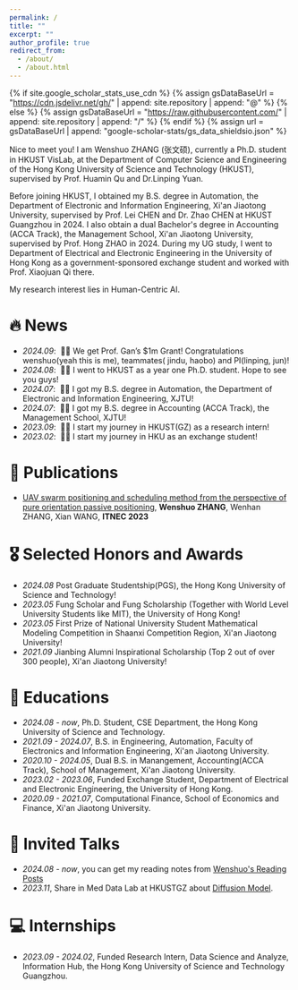```yaml
---
permalink: /
title: ""
excerpt: ""
author_profile: true
redirect_from: 
  - /about/
  - /about.html
---
```


{% if site.google_scholar_stats_use_cdn %}
{% assign gsDataBaseUrl = "https://cdn.jsdelivr.net/gh/" | append: site.repository | append: "@" %}
{% else %}
{% assign gsDataBaseUrl = "https://raw.githubusercontent.com/" | append: site.repository | append: "/" %}
{% endif %}
{% assign url = gsDataBaseUrl | append: "google-scholar-stats/gs_data_shieldsio.json" %}

<span class='anchor' id='about-me'></span>

Nice to meet you! I am Wenshuo ZHANG (张文硕), currently a Ph.D. student in HKUST VisLab, at the Department of Computer Science and Engineering of the Hong Kong University of Science and Technology (HKUST), supervised by Prof. Huamin Qu and Dr.Linping Yuan.       

Before joining HKUST, I obtained my B.S. degree in Automation, the Department of Electronic and Information Engineering, Xi'an Jiaotong University, supervised by Prof. Lei CHEN and Dr. Zhao CHEN at HKUST Guangzhou in 2024. I also obtain a dual Bachelor's degree in Accounting (ACCA Track), the Management School, Xi'an Jiaotong University, supervised by Prof. Hong ZHAO in 2024. During my UG study, I went to Department of Electrical and Electronic Engineering in the University of Hong Kong as a government-sponsored exchange student and worked with Prof. Xiaojuan Qi there.    

My research interest lies in Human-Centric AI. 


# 🔥 News
- *2024.09*: &nbsp;🎉🎉 We get Prof. Gan’s $1m Grant! Congratulations wenshuo(yeah this is me), teammates( jindu, haobo) and PI(linping, jun)!
- *2024.08*: &nbsp;🎉🎉 I went to HKUST as a year one Ph.D. student. Hope to see you guys!
- *2024.07*: &nbsp;🎉🎉 I got my B.S. degree in Automation, the Department of Electronic and Information Engineering, XJTU!
- *2024.07*: &nbsp;🎉🎉 I got my B.S. degree in Accounting (ACCA Track), the Management School, XJTU!
- *2023.09*: &nbsp;🎉🎉 I start my journey in HKUST(GZ) as a research intern!
- *2023.02*: &nbsp;🎉🎉 I start my journey in HKU as an exchange student!

# 📝 Publications 
- [UAV swarm positioning and scheduling method from the perspective of pure orientation passive positioning](https://ieeexplore.ieee.org/document/10082189), **Wenshuo ZHANG**, Wenhan ZHANG, Xian WANG, **ITNEC 2023**

# 🎖 Selected Honors and Awards
- *2024.08* Post Graduate Studentship(PGS), the Hong Kong University of Science and Technology!
- *2023.05* Fung Scholar and Fung Scholarship (Together with World Level University Students like MIT), the University of Hong Kong!
- *2023.05* First Prize of National University Student Mathematical Modeling Competition in Shaanxi Competition Region, Xi'an Jiaotong University!
- *2021.09* Jianbing Alumni Inspirational Scholarship (Top 2 out of over 300 people), Xi'an Jiaotong University!
  
# 📖 Educations
- *2024.08 - now*, Ph.D. Student, CSE Department, the Hong Kong University of Science and Technology. 
- *2021.09 - 2024.07*, B.S. in Engineering, Automation, Faculty of Electronics and Information Engineering, Xi'an Jiaotong University.
- *2020.10 - 2024.05*, Dual B.S. in Manangement, Accounting(ACCA Track), School of Management, Xi'an Jiaotong University.
- *2023.02 - 2023.06*, Funded Exchange Student, Department of Electrical and Electronic Engineering, the University of Hong Kong.
- *2020.09 - 2021.07*, Computational Finance, School of Economics and Finance, Xi'an Jiaotong University.

# 💬 Invited Talks
- *2024.08 - now*, you can get my reading notes from [Wenshuo's Reading Posts](https://www.zhihu.com/people/ha-ha-ha-67-6/posts)
- *2023.11*, Share in Med Data Lab at HKUSTGZ about [Diffusion Model](https://github.com/zhang373/zhang373.github.io/blob/main/docs/Diffusion_wenshuo.pdf).

# 💻 Internships
- *2023.09 - 2024.02*, Funded Research Intern, Data Science and Analyze, Information Hub, the Hong Kong University of Science and Technology Guangzhou.
